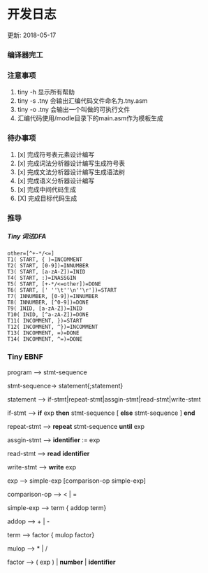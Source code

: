 # 开发日志

更新: 2018-05-17
### 编译器完工

### 注意事项
1. tiny -h 显示所有帮助
2. tiny -s <filename>.tny 会输出汇编代码文件命名为<filenam>.tny.asm
3. tiny -o <name> <filename>.tny 会输出一个叫做<name>的可执行文件
4. 汇编代码使用/modle目录下的main.asm作为模板生成
### 待办事项

1. [x] 完成符号表元素设计编写
2. [x] 完成词法分析器设计编写生成符号表
3. [x] 完成文法分析器设计编写生成语法树
4. [x] 完成语义分析器设计编写
5. [x] 完成中间代码生成
6. [X] 完成目标代码生成


### 推导

##### Tiny 词法DFA
```
other=[^+-*/<=]
T1( START, { )=INCOMMENT 
T2( START, [0-9])=INNUMBER
T3( START, [a-zA-Z])=INID
T4( START, :)=INASSGIN
T5( START, [+-*/<=other])=DONE
T6( START, [' ''\t''\n''\r'])=START
T7( INNUMBER, [0-9])=INNUMBER
T8( INNUMBER, [^0-9])=DONE
T9( INID, [a-zA-Z])=INID
T10( INID, [^a-zA-Z])=DONE
T11( INCOMMENT, })=START
T12( INCOMMENT, ^})=INCOMMENT
T13( INCOMMENT, =)=DONE
T14( INCOMMENT, ^=)=DONE
```

### Tiny EBNF
program --> stmt-sequence

stmt-sequence-> statement{;statement}

statement --> if-stmt|repeat-stmt|assgin-stmt|read-stmt|write-stmt

if-stmt --> **if** exp **then** stmt-sequence [ **else** stmt-sequence ] **end**

repeat-stmt --> **repeat** stmt-sequence **until** exp

assgin-stmt --> **identifier** := exp

read-stmt --> **read** **identifier**

write-stmt --> **write** exp

exp --> simple-exp [comparison-op simple-exp]

comparison-op --> < | =

simple-exp --> term { addop term}

addop --> + | -

term --> factor { mulop factor}

mulop --> * | /

factor --> ( exp ) | **number** | **identifier**

